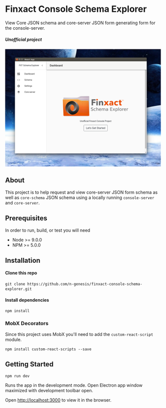 # Finxact Console Schema Explorer

View Core JSON schema and core-server JSON form generating form for the console-server.
##### Unofficial project

![alt text](https://raw.githubusercontent.com/n-genesis/finxact-console-schema-explorer/master/src/image/schema_fun.png "Screenshot")
## About

This project is to help request and view core-server JSON form schema as well as `core-schema` JSON schema using a locally running `console-server` and `core-server`.

## Prerequisites
In order to run, build, or test you will need

* Node >= 9.0.0
* NPM >= 5.0.0

## Installation

#### Clone this repo
```
git clone https://github.com/n-genesis/finxact-console-schema-explorer.git
```
#### Install dependencies
```
npm install
```

### MobX Decorators
Since this project uses MobX you'll need to add the `custom-react-script` module.
```
npm install custom-react-scripts --save
```

## Getting Started

```
npm run dev
```

Runs the app in the development mode. Open Electron app window maximized with development toolbar open.<br>

Open [http://localhost:3000](http://localhost:3000) to view it in the browser.
